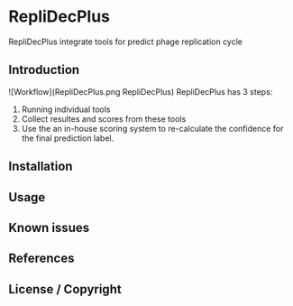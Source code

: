 
# RepliDecPlus

RepliDecPlus integrate tools for predict phage replication cycle

## Introduction
![Workflow](RepliDecPlus.png RepliDecPlus)
RepliDecPlus has 3 steps:
1. Running individual tools
2. Collect resultes and scores from these tools
3. Use the an in-house scoring system to re-calculate the confidence for the
final prediction label.

## Installation

## Usage

## Known issues

## References

## License / Copyright



